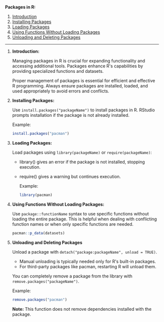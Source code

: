 **Packages in R:**

1. [Introduction](#intro)
2. [Installing Packages](#install-packages)
3. [Loading Packages](#loading-packages)
4. [Using Functions Without Loading Packages](#using-functions)
5. [Unloading and Deleting Packages](#unload-packages)

---

1. **Introduction:** <a name="intro"></a>
  
    Managing packages in R is crucial for expanding functionality and accessing additional tools. Packages enhance R's capabilities by providing specialized functions and datasets.

    Proper management of packages is essential for efficient and effective R programming. Always ensure packages are installed, loaded, and used appropriately to avoid errors and conflicts.

2. **Installing Packages:** <a name="install-packages"></a>
  
    Use `install.packages("packageName")` to install packages in R. RStudio prompts installation if the package is not already installed.
  
    Example:
    ```R
    install.packages("pacman")
    ```

3. **Loading Packages:** <a name="loading-packages"></a>
  
    Load packages using `library(packageName)` or `require(packageName)`:
  
    - library() gives an error if the package is not installed, stopping execution.
    - require() gives a warning but continues execution.

      Example:
      ```R
      library(pacman)
      ```

4. **Using Functions Without Loading Packages:** <a name="using-functions"></a>
  
    Use `package::functionName` syntax to use specific functions without loading the entire package. This is helpful when dealing with conflicting function names or when only specific functions are needed.

      ```R
      pacman::p_data(datasets)
      ```

5. **Unloading and Deleting Packages** <a name="unload-packages"></a>

    Unload a package with `detach("package:packageName", unload = TRUE)`.

    - Manual unloading is typically needed only for R's built-in packages.
    - For third-party packages like pacman, restarting R will unload them.

    You can completely remove a package from the library with `remove.packages("packageName")`.

    Example:
    ```R
    remove.packages("pacman")
    ```
    
    **Note:** This function does not remove dependencies installed with the package.

    